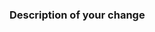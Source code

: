 ### Description of your change

<!--

 Thanks for the PR, but please, keep in mind that the maintainer reviewing this PR may not be familiar with or have worked with the code here recently, so please walk us through the concepts. Start telling us why...

-->

